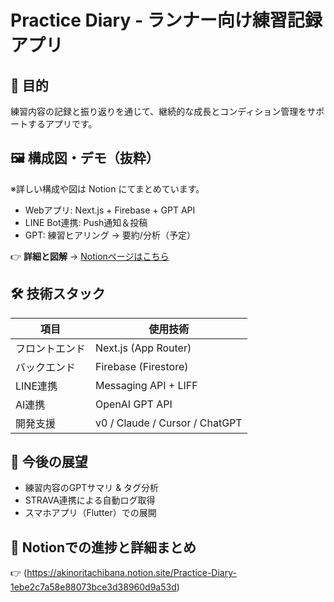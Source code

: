 # Practice Diary - ランナー向け練習記録アプリ

## 🧭 目的
練習内容の記録と振り返りを通じて、継続的な成長とコンディション管理をサポートするアプリです。

## 🖼️ 構成図・デモ（抜粋）
※詳しい構成や図は Notion にてまとめています。

- Webアプリ: Next.js + Firebase + GPT API
- LINE Bot連携: Push通知＆投稿
- GPT: 練習ヒアリング → 要約/分析（予定）

👉 **詳細と図解** → [Notionページはこちら](https://akinoritachibana.notion.site/Practice-Diary-1ebe2c7a58e88073bce3d38960d9a53d)

## 🛠️ 技術スタック

| 項目          | 使用技術             |
|---------------|----------------------|
| フロントエンド | Next.js (App Router) |
| バックエンド   | Firebase (Firestore) |
| LINE連携      | Messaging API + LIFF |
| AI連携        | OpenAI GPT API       |
| 開発支援       | v0 / Claude / Cursor / ChatGPT |

## 🚀 今後の展望
- 練習内容のGPTサマリ & タグ分析
- STRAVA連携による自動ログ取得
- スマホアプリ（Flutter）での展開

## 📘 Notionでの進捗と詳細まとめ
👉 (https://akinoritachibana.notion.site/Practice-Diary-1ebe2c7a58e88073bce3d38960d9a53d)


